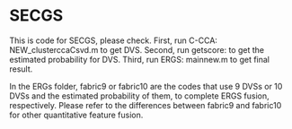 # SECGS
This is code for SECGS, please check.
First, run C-CCA: NEW_clusterccaCsvd.m to get DVS.
Second, run getscore: to get the estimated probability for DVS. 
Third, run ERGS: mainnew.m to get final result.

In the ERGs folder, fabric9 or fabric10 are the codes that use 9 DVSs or 10 DVSs and the estimated probability of them, to complete ERGS fusion, respectively. 
Please refer to the differences between fabric9 and fabric10 for other quantitative feature fusion.
